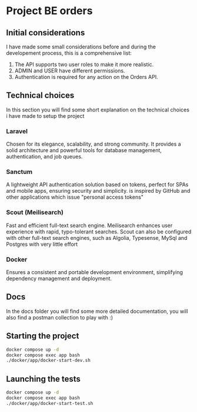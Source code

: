 # Project BE orders

## Initial considerations

I have made some small considerations before and during the developement process, this is a comprehensive list:

1. The API supports two user roles to make it more realistic.
2. ADMIN and USER have different permissions.
3. Authentication is required for any action on the Orders API.

## Technical choices

In this section you will find some short explanation on the technical choices i have made to setup the project

### Laravel

Chosen for its elegance, scalability, and strong community. It provides a solid architecture and powerful tools for database management, authentication, and job queues.

### Sanctum

A lightweight API authentication solution based on tokens, perfect for SPAs and mobile apps, ensuring security and simplicity.
is inspired by GitHub and other applications which issue "personal access tokens"

### Scout (Meilisearch)

Fast and efficient full-text search engine. Meilisearch enhances user experience with rapid, typo-tolerant searches.
Scout can also be configured with other full-text search engines, such as Algolia, Typesense, MySql and Postgres with very little effort

### Docker

Ensures a consistent and portable development environment, simplifying dependency management and deployment.

## Docs

In the docs folder you will find some more detailed documentation, you will also find a postman collection to play with :)

## Starting the project

```bash
docker compose up -d
docker compose exec app bash
./docker/app/docker-start-dev.sh
```

## Launching the tests

```bash
docker compose up -d
docker compose exec app bash
./docker/app/docker-start-test.sh
```
